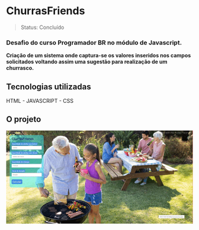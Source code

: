 <h1>ChurrasFriends</h1>

> Status: Concluído

<h3>Desafio do curso Programador BR no módulo de Javascript.</h3>

<strong>Criação de um sistema onde captura-se os valores inseridos nos campos solicitados voltando assim uma sugestão para realização de um churrasco.
</strong>

<h2>Tecnologias utilizadas</h2>
<p>HTML - JAVASCRIPT - CSS</p>

<h2>O projeto</h2>
<img src="./Assets/churrasfriends.gif">